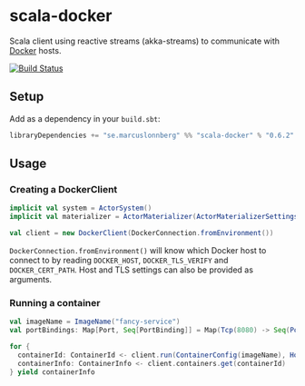 scala-docker
============

Scala client using reactive streams (akka-streams) to communicate with [Docker](https://docker.com) hosts.

[![Build Status](https://travis-ci.org/marcuslonnberg/scala-docker.svg?branch=master)](https://travis-ci.org/marcuslonnberg/scala-docker)

Setup
-----

Add as a dependency in your `build.sbt`:

```scala
libraryDependencies += "se.marcuslonnberg" %% "scala-docker" % "0.6.2"
```

Usage
-----

### Creating a DockerClient

```scala
implicit val system = ActorSystem()
implicit val materializer = ActorMaterializer(ActorMaterializerSettings(system))

val client = new DockerClient(DockerConnection.fromEnvironment())
```

`DockerConnection.fromEnvironment()` will know which Docker host to connect to by reading `DOCKER_HOST`, `DOCKER_TLS_VERIFY` and `DOCKER_CERT_PATH`.
Host and TLS settings can also be provided as arguments.

### Running a container

```scala
val imageName = ImageName("fancy-service")
val portBindings: Map[Port, Seq[PortBinding]] = Map(Tcp(8080) -> Seq(PortBinding("0.0.0.0", 8080)))

for {
  containerId: ContainerId <- client.run(ContainerConfig(imageName), HostConfig(portBindings = portBindings))
  containerInfo: ContainerInfo <- client.containers.get(containerId)
} yield containerInfo
```
